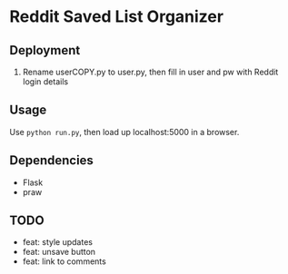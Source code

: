 # Reddit Saved List Organizer

## Deployment
1. Rename userCOPY.py to user.py, then fill in user and pw with Reddit login details

## Usage
Use `python run.py`, then load up localhost:5000 in a browser.

## Dependencies
* Flask
* praw

## TODO
* feat: style updates
* feat: unsave button
* feat: link to comments
